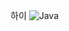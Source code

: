 하이
![Java](https://img.shields.io/badge/java-%23ED8B00.svg?style=for-the-badge&logo=openjdk&logoColor=white)
